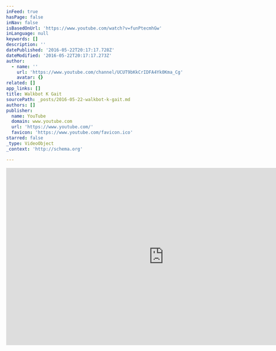 ```yaml
---
inFeed: true
hasPage: false
inNav: false
isBasedOnUrl: 'https://www.youtube.com/watch?v=funPtecmhGw'
inLanguage: null
keywords: []
description: ''
datePublished: '2016-05-22T20:17:17.728Z'
dateModified: '2016-05-22T20:17:17.273Z'
author:
  - name: ''
    url: 'https://www.youtube.com/channel/UCUT9bKkCrIDFA4Yk0Kma_Cg'
    avatar: {}
related: []
app_links: []
title: Walkbot K Gait
sourcePath: _posts/2016-05-22-walkbot-k-gait.md
authors: []
publisher:
  name: YouTube
  domain: www.youtube.com
  url: 'https://www.youtube.com/'
  favicon: 'https://www.youtube.com/favicon.ico'
starred: false
_type: VideoObject
_context: 'http://schema.org'

---
```

<iframe src="https://cdn.embedly.com/widgets/media.html?src=https%3A%2F%2Fwww.youtube.com%2Fembed%2FfunPtecmhGw%3Ffeature%3Doembed&amp;url=http%3A%2F%2Fwww.youtube.com%2Fwatch%3Fv%3DfunPtecmhGw&amp;image=https%3A%2F%2Fi.ytimg.com%2Fvi%2FfunPtecmhGw%2Fhqdefault.jpg&amp;key=b7d04c9b404c499eba89ee7072e1c4f7&amp;type=text%2Fhtml&amp;schema=youtube" width="854" height="480" scrolling="no" frameborder="0" allowfullscreen="" style=""></iframe>